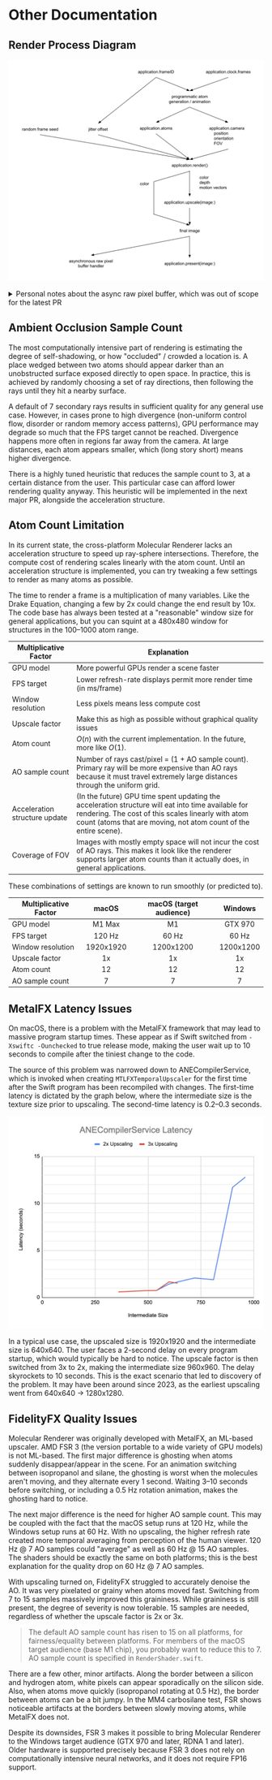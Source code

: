 # Other Documentation

## Render Process Diagram

![Render Process Diagram](./RenderProcessDiagram.png)

<details>
<summary>Personal notes about the async raw pixel buffer, which was out of scope for the latest PR</summary>

```swift
// Implement the "asynchronous raw pixel buffer handler" functionality promised
// in the render process diagram.
// - [IMPORTANT] Decide on the best name for the API function that exposes
//   this functionality.
// - Handlers should be executed on a sequential dispatch queue. Although it's
//   not thread safe with the main or @MainActor thread, it's thread safe
//   between sequential calls to itself.
// - Implement an equivalent of 3 frames in flight DispatchSemaphore for the
//   asynchronous handlers, to avoid overflowing the dispatch queue for this.
// - Guarantee that all asynchronous handlers have executed before
//   'application.run' returns.
//
// Can probably make this feature very far down the priority list; offline
// rendering is not the primary use case of interactive CAD programs. It will
// be needed to make professional YouTube videos from rendered animations.
```

</details>

## Ambient Occlusion Sample Count

The most computationally intensive part of rendering is estimating the degree of self-shadowing, or how "occluded" / crowded a location is. A place wedged between two atoms should appear darker than an unobstructed surface exposed directly to open space. In practice, this is achieved by randomly choosing a set of ray directions, then following the rays until they hit a nearby surface.

A default of 7 secondary rays results in sufficient quality for any general use case. However, in cases prone to high divergence (non-uniform control flow, disorder or random memory access patterns), GPU performance may degrade so much that the FPS target cannot be reached. Divergence happens more often in regions far away from the camera. At large distances, each atom appears smaller, which (long story short) means higher divergence.

There is a highly tuned heuristic that reduces the sample count to 3, at a certain distance from the user. This particular case can afford lower rendering quality anyway. This heuristic will be implemented in the next major PR, alongside the acceleration structure.

## Atom Count Limitation

In its current state, the cross-platform Molecular Renderer lacks an acceleration structure to speed up ray-sphere intersections. Therefore, the compute cost of rendering scales linearly with the atom count. Until an acceleration structure is implemented, you can try tweaking a few settings to render as many atoms as possible.

The time to render a frame is a multiplication of many variables. Like the Drake Equation, changing a few by 2x could change the end result by 10x. The code base has always been tested at a "reasonable" window size for general applications, but you can squint at a 480x480 window for structures in the 100&ndash;1000 atom range.

| Multiplicative Factor | Explanation |
| --------------------- | ----------- |
| GPU model             | More powerful GPUs render a scene faster |
| FPS target            | Lower refresh-rate displays permit more render time (in ms/frame) |
| Window resolution     | Less pixels means less compute cost |
| Upscale factor        | Make this as high as possible without graphical quality issues |
| Atom count            | $O(n)$ with the current implementation. In the future, more like $O(1)$. |
| AO sample count       | Number of rays cast/pixel = (1 + AO sample count). Primary ray will be more expensive than AO rays because it must travel extremely large distances through the uniform grid. |
| Acceleration structure update | (In the future) GPU time spent updating the acceleration structure will eat into time available for rendering. The cost of this scales linearly with atom count (atoms that are moving, not atom count of the entire scene). |
| Coverage of FOV       | Images with mostly empty space will not incur the cost of AO rays. This makes it look like the renderer supports larger atom counts than it actually does, in general applications. |

These combinations of settings are known to run smoothly (or predicted to).

| Multiplicative Factor | macOS     | macOS (target audience) | Windows |
| --------------------- | :-------: | :-------: | :-------: |
| GPU model             | M1 Max    | M1        | GTX 970   |
| FPS target            | 120 Hz    | 60 Hz     | 60 Hz     |
| Window resolution     | 1920x1920 | 1200x1200 | 1200x1200 |
| Upscale factor        | 1x        | 1x        | 1x        |
| Atom count            | 12        | 12        | 12        |
| AO sample count       | 7         | 7         | 7         |

## MetalFX Latency Issues

On macOS, there is a problem with the MetalFX framework that may lead to massive program startup times. These appear as if Swift switched from `-Xswiftc -Ounchecked` to true release mode, making the user wait up to 10 seconds to compile after the tiniest change to the code.

The source of this problem was narrowed down to ANECompilerService, which is invoked when creating `MTLFXTemporalUpscaler` for the first time after the Swift program has been recompiled with changes. The first-time latency is dictated by the graph below, where the intermediate size is the texture size prior to upscaling. The second-time latency is 0.2&ndash;0.3 seconds.

![ANECompilerService Latency](./ANECompilerServiceLatency.png)

In a typical use case, the upscaled size is 1920x1920 and the intermediate size is 640x640. The user faces a 2-second delay on every program startup, which would typically be hard to notice. The upscale factor is then switched from 3x to 2x, making the intermediate size 960x960. The delay skyrockets to 10 seconds. This is the exact scenario that led to discovery of the problem. It may have been around since 2023, as the earliest upscaling went from 640x640 -> 1280x1280.

## FidelityFX Quality Issues

Molecular Renderer was originally developed with MetalFX, an ML-based upscaler. AMD FSR 3 (the version portable to a wide variety of GPU models) is not ML-based. The first major difference is ghosting when atoms suddenly disappear/appear in the scene. For an animation switching between isopropanol and silane, the ghosting is worst when the molecules aren't moving, and they alternate every 1 second. Waiting 3&ndash;10 seconds before switching, or including a 0.5 Hz rotation animation, makes the ghosting hard to notice.

The next major difference is the need for higher AO sample count. This may be coupled with the fact that the macOS setup runs at 120 Hz, while the Windows setup runs at 60 Hz. With no upscaling, the higher refresh rate created more temporal averaging from perception of the human viewer. 120 Hz @ 7 AO samples could "average" as well as 60 Hz @ 15 AO samples. The shaders should be exactly the same on both platforms; this is the best explanation for the quality drop on 60 Hz @ 7 AO samples.

With upscaling turned on, FidelityFX struggled to accurately denoise the AO. It was very pixelated or grainy when atoms moved fast. Switching from 7 to 15 samples massively improved this graininess. While graininess is still present, the degree of severity is now tolerable. 15 samples are needed, regardless of whether the upscale factor is 2x or 3x.

> The default AO sample count has risen to 15 on all platforms, for fairness/equality between platforms. For members of the macOS target audience (base M1 chip), you probably want to reduce this to 7. AO sample count is specified in `RenderShader.swift`.

There are a few other, minor artifacts. Along the border between a silicon and hydrogen atom, white pixels can appear sporadically on the silicon side. Also, when atoms move quickly (isopropanol rotating at 0.5 Hz), the border between atoms can be a bit jumpy. In the MM4 carbosilane test, FSR shows noticeable artifacts at the borders between slowly moving atoms, while MetalFX does not.

Despite its downsides, FSR 3 makes it possible to bring Molecular Renderer to the Windows target audience (GTX 970 and later, RDNA 1 and later). Older hardware is supported precisely because FSR 3 does not rely on computationally intensive neural networks, and it does not require FP16 support.
